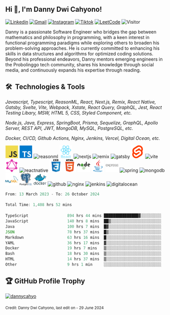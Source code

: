 ## Hi 👋, I'm Danny Dwi Cahyono!

[![Linkedin](https://img.shields.io/badge/-dannydwicahyono-blue?style=flat&logo=Linkedin&logoColor=white)](https://www.linkedin.com/in/danny-cahyo/)
[![Gmail](https://img.shields.io/badge/-dannydwicahyono@gmail.com-c14438?style=flat&logo=Gmail&logoColor=white)](mailto:dannydwicahyono@gmail.com)
[![Instagram](https://img.shields.io/badge/-danny_cahyo-ff69b4?style=flat&logo=Instagram&logoColor=white)](https://www.instagram.com/danny_cahyo/)
[![Tiktok](https://img.shields.io/badge/-dannydwic-black?style=flat&logo=Tiktok&logoColor=white)](https://www.tiktok.com/@dannydwic)
[![LeetCode](https://img.shields.io/badge/-danny_cahyo-yellow?style=flat&logo=LeetCode&logoColor=white)](https://leetcode.com/danny_cahyo/)
![Visitor](https://komarev.com/ghpvc/?username=dannycahyo&label=Visitor&color=2bbc8a)

Danny is a passionate Software Engineer who bridges the gap between mathematics and philosophy in programming, with a keen interest in functional programming paradigms while exploring others to broaden his problem-solving approaches. He is currently committed to enhancing his skills in data structures and algorithms for optimized coding solutions. Beyond his professional endeavors, Danny mentors emerging engineers in the Probolinggo tech community, shares his knowledge through social media, and continuously expands his expertise through reading.

## 🛠 &nbsp;Technologies & Tools

_Javascript, Typescript, ReasonML, React, Next.js, Remix, React Native, Gatsby, Svelte, Vite, Webpack, Xstate, React Query, GraphQL, Jest, React Testing Libary, MSW, HTML 5, CSS, Styled Component, etc._

_Node.js, Java, Express, SpringBoot, Prisma, Sequelize, GraphQL, Apollo Server, REST API, JWT, MongoDB, MySQL, PostgreSQL, etc._

_Docker, CI/CD, Github Actions, Nginx, Jenkins, Vercel, Digital Ocean, etc._

<p align="left">
  <!-- Frontend -->
  <img src="https://raw.githubusercontent.com/devicons/devicon/master/icons/javascript/javascript-original.svg" alt="javascript" width="40" height="40"/>
  <img src="https://raw.githubusercontent.com/devicons/devicon/master/icons/typescript/typescript-original.svg" alt="typescript" width="40" height="40"/>
  <img src="https://reasonml.github.io/img/reason.svg" alt="reasonml" width="40" height="40"/>
  <img src="https://raw.githubusercontent.com/devicons/devicon/master/icons/react/react-original-wordmark.svg" alt="react" width="40" height="40"/>
  <img src="https://cdn.worldvectorlogo.com/logos/nextjs-2.svg" alt="nextjs" width="40" height="40"/>
  <img src="https://remix.run/_brand/remix-letter-glowing.svg" alt="remix" width="40" height="40"/>
  <img src="https://www.vectorlogo.zone/logos/gatsbyjs/gatsbyjs-icon.svg" alt="gatsby" width="40" height="40"/>
  <img src="https://raw.githubusercontent.com/devicons/devicon/master/icons/svelte/svelte-original.svg" alt="svelte" width="40" height="40"/>
  <img src="https://vitejs.dev/logo.svg" alt="vite" width="40" height="40"/>
  <img src="https://raw.githubusercontent.com/devicons/devicon/master/icons/graphql/graphql-plain.svg" alt="graphql" width="40" height="40"/>
  <img src="https://reactnative.dev/img/header_logo.svg" alt="reactnative" width="40" height="40"/> 
  <img src="https://raw.githubusercontent.com/devicons/devicon/master/icons/css3/css3-original-wordmark.svg" alt="css3" width="40" height="40"/>
  <img src="https://raw.githubusercontent.com/devicons/devicon/master/icons/html5/html5-original-wordmark.svg" alt="html5" width="40" height="40"/>
  
  <!-- Backend -->
  <img src="https://raw.githubusercontent.com/devicons/devicon/master/icons/nodejs/nodejs-original-wordmark.svg" alt="nodejs" width="40" height="40"/>
  <img src="https://raw.githubusercontent.com/devicons/devicon/master/icons/java/java-original.svg" alt="java" width="40" height="40"/>
  <img src="https://raw.githubusercontent.com/devicons/devicon/master/icons/express/express-original-wordmark.svg" alt="express" width="40" height="40"/>
  <img src="https://www.vectorlogo.zone/logos/springio/springio-icon.svg" alt="spring" width="40" height="40"/>
  <img src="https://www.vectorlogo.zone/logos/mongodb/mongodb-icon.svg" alt="mongodb" width="40" height="40"/>
  <img src="https://raw.githubusercontent.com/devicons/devicon/master/icons/mysql/mysql-original-wordmark.svg" alt="mysql" width="40" height="40"/>
  <img src="https://raw.githubusercontent.com/devicons/devicon/master/icons/postgresql/postgresql-original-wordmark.svg" alt="postgresql" width="40" height="40"/>
  
  <!-- DevOps -->
  <img src="https://raw.githubusercontent.com/devicons/devicon/master/icons/docker/docker-original-wordmark.svg" alt="docker" width="40" height="40"/>
  <img src="https://www.vectorlogo.zone/logos/github/github-icon.svg" alt="github" width="40" height="40"/>
  <img src="https://www.vectorlogo.zone/logos/nginx/nginx-icon.svg" alt="nginx" width="40" height="40"/>
  <img src="https://www.vectorlogo.zone/logos/jenkins/jenkins-icon.svg" alt="jenkins" width="40" height="40"/>
  <img src="https://www.vectorlogo.zone/logos/digitalocean/digitalocean-icon.svg" alt="digitalocean" width="40" height="40"/>
</p>

<!--START_SECTION:wakatime-->

```typescript
From: 13 March 2023 - To: 26 October 2024

Total Time: 1,408 hrs 52 mins

TypeScript                 894 hrs 44 mins ███████████████▓░░░░░░░░░   63.10 %
JavaScript                 140 hrs 8 mins  ██▒░░░░░░░░░░░░░░░░░░░░░░   09.88 %
Java                       100 hrs 7 mins  █▓░░░░░░░░░░░░░░░░░░░░░░░   07.06 %
JSON                       78 hrs 37 mins  █▒░░░░░░░░░░░░░░░░░░░░░░░   05.54 %
Markdown                   63 hrs 16 mins  █░░░░░░░░░░░░░░░░░░░░░░░░   04.46 %
YAML                       36 hrs 17 mins  ▓░░░░░░░░░░░░░░░░░░░░░░░░   02.56 %
Docker                     19 hrs 7 mins   ▒░░░░░░░░░░░░░░░░░░░░░░░░   01.35 %
Bash                       18 hrs 30 mins  ▒░░░░░░░░░░░░░░░░░░░░░░░░   01.31 %
HTML                       14 hrs 37 mins  ▒░░░░░░░░░░░░░░░░░░░░░░░░   01.03 %
Other                      9 hrs 1 min     ░░░░░░░░░░░░░░░░░░░░░░░░░   00.64 %
```

<!--END_SECTION:wakatime-->

## 🏆 GitHub Profile Trophy

<p align="left"> <a href="https://github.com/ryo-ma/github-profile-trophy"><img src="https://github-profile-trophy.vercel.app/?username=dannycahyo" alt="dannycahyo" /></a> </p>

<sub>Credit: Danny Dwi Cahyono, last edit on - 29 June 2024</sub>
